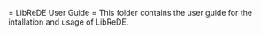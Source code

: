 = LibReDE User Guide =
This folder contains the user guide for the intallation and usage of LibReDE.
